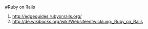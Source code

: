 #Ruby on Rails

1. http://edgeguides.rubyonrails.org/
2. http://de.wikibooks.org/wiki/Websiteentwicklung:_Ruby_on_Rails
